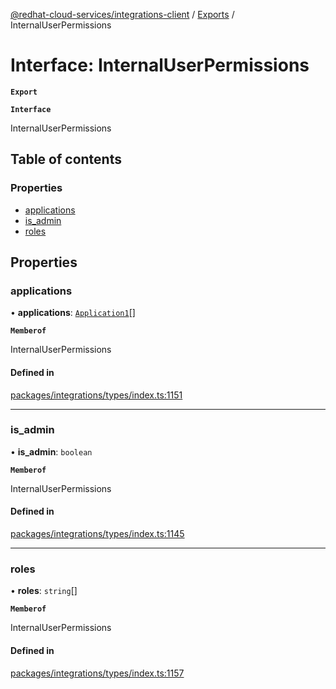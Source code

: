 [@redhat-cloud-services/integrations-client](../README.md) / [Exports](../modules.md) / InternalUserPermissions

# Interface: InternalUserPermissions

**`Export`**

**`Interface`**

InternalUserPermissions

## Table of contents

### Properties

- [applications](InternalUserPermissions.md#applications)
- [is\_admin](InternalUserPermissions.md#is_admin)
- [roles](InternalUserPermissions.md#roles)

## Properties

### applications

• **applications**: [`Application1`](Application1.md)[]

**`Memberof`**

InternalUserPermissions

#### Defined in

[packages/integrations/types/index.ts:1151](https://github.com/RedHatInsights/javascript-clients/blob/master/packages/integrations/types/index.ts#L1151)

___

### is\_admin

• **is\_admin**: `boolean`

**`Memberof`**

InternalUserPermissions

#### Defined in

[packages/integrations/types/index.ts:1145](https://github.com/RedHatInsights/javascript-clients/blob/master/packages/integrations/types/index.ts#L1145)

___

### roles

• **roles**: `string`[]

**`Memberof`**

InternalUserPermissions

#### Defined in

[packages/integrations/types/index.ts:1157](https://github.com/RedHatInsights/javascript-clients/blob/master/packages/integrations/types/index.ts#L1157)
